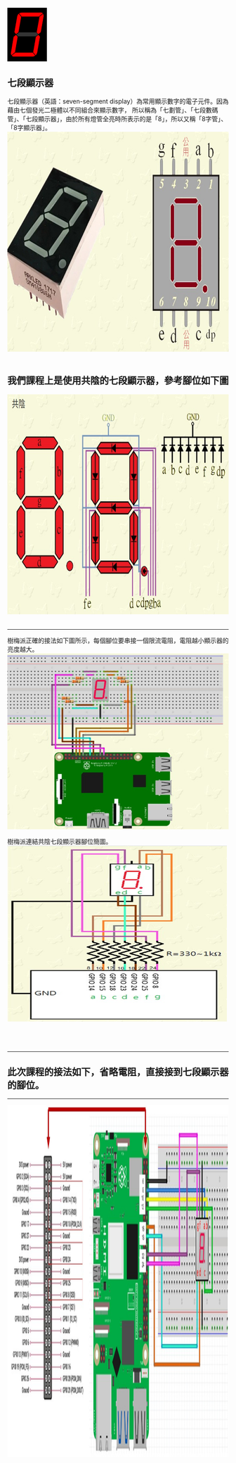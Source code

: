 
<img src="7.gif" /> <br>

## 七段顯示器
七段顯示器（英語：seven-segment display）為常用顯示數字的電子元件。因為藉由七個發光二極體以不同組合來顯示數字，
所以稱為「七劃管」、「七段數碼管」、「七段顯示器」，由於所有燈管全亮時所表示的是「8」，所以又稱「8字管」、「8字顯示器」。
<img src="00.jpg" width=600 height=500 /> <br><br>

## 我們課程上是使用共陰的七段顯示器，參考腳位如下圖
<img src="00-1.jpg" width=600 height=500 /> <br><br>

<hr>

樹梅派正確的接法如下圖所示，每個腳位要串接一個限流電阻，電阻越小顯示器的亮度越大。<br>
<img src="02.jpg" width=600 height=400 /> <br>

樹梅派連結共陰七段顯示器腳位簡圖。<br>
<img src="03.jpg" width=500 height=400 /> <br><br><br><br>

<hr>

## 此次課程的接法如下，省略電阻，直接接到七段顯示器的腳位。

<hr>
<img src="01.jpg" width=1000 height=800 /> <br>



